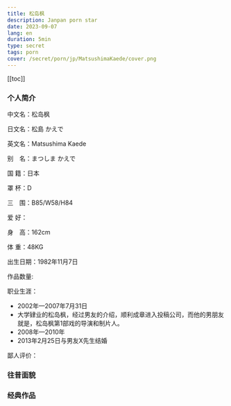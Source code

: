 ```yaml
---
title: 松岛枫
description: Janpan porn star
date: 2023-09-07
lang: en
duration: 5min
type: secret
tags: porn
cover: /secret/porn/jp/MatsushimaKaede/cover.png
---
```

[[toc]]

### 个人简介

中文名：松岛枫

日文名：松島 かえで

英文名：Matsushima Kaede

别　名：まつしま かえで

国  籍：日本

罩  杯：D

三　围：B85/W58/H84

爱  好：

身　高：162cm

体  重：48KG


出生日期：1982年11月7日

作品数量: 

职业生涯：
- 2002年—2007年7月31日 
- 大学肄业的松岛枫，经过男友的介绍，顺利成章进入投稿公司，而他的男朋友就是，松岛枫第1部戏的导演和制片人。
- 2008年—2010年 
- 2013年2月25日与男友X先生结婚

鄙人评价：


### 往昔面貌



### 经典作品